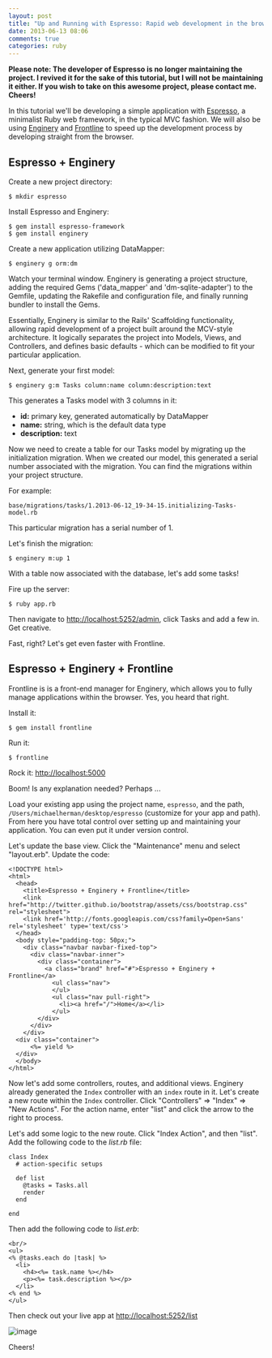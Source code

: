 ```yaml
---
layout: post
title: "Up and Running with Espresso: Rapid web development in the browser"
date: 2013-06-13 08:06
comments: true
categories: ruby
---
```


**Please note: The developer of Espresso is no longer maintaining the project. I revived it for the sake of this tutorial, but I will not be maintaining it either. If you wish to take on this awesome project, please contact me. Cheers!**


In this tutorial we'll be developing a simple application with [Espresso](https://github.com/mjhea0/espresso), a minimalist Ruby web framework, in the typical MVC fashion. We will also be using [Enginery](https://rubygems.org/gems/e) and [Frontline](https://rubygems.org/gems/frontline) to speed up the development process by developing straight from the browser.

## Espresso + Enginery

Create a new project directory:

    $ mkdir espresso

Install Espresso and Enginery:

	$ gem install espresso-framework
	$ gem install enginery

Create a new application utilizing DataMapper:

	$ enginery g orm:dm

Watch your terminal window. Enginery is generating a project structure, adding the required Gems ('data_mapper' and 'dm-sqlite-adapter') to the Gemfile, updating the Rakefile and configuration file, and finally running bundler to install the Gems.

Essentially, Enginery is similar to the Rails' Scaffolding functionality, allowing rapid development of a project built around the MCV-style architecture. It logically separates the project into Models, Views, and Controllers, and defines basic defaults - which can be modified to fit your particular application.

Next, generate your first model:

	$ enginery g:m Tasks column:name column:description:text

This generates a Tasks model with 3 columns in it:

- **id:** primary key, generated automatically by DataMapper
- **name:** string, which is the default data type
- **description:**  text

Now we need to create a table for our Tasks model by migrating up the initialization migration. When we created our model, this generated a serial number associated with the migration. You can find the migrations within your project structure. 

For example:

    base/migrations/tasks/1.2013-06-12_19-34-15.initializing-Tasks-model.rb

This particular migration has a serial number of 1. 

Let's finish the migration:

	$ enginery m:up 1

With a table now associated with the database, let's add some tasks!

Fire up the server:

	$ ruby app.rb

Then navigate to [http://localhost:5252/admin](http://localhost:5252/admin), click Tasks and add a few in. Get creative. 

Fast, right? Let's get even faster with Frontline.

## Espresso + Enginery + Frontline

Frontline is is a front-end manager for Enginery, which allows you to fully manage applications within the browser. Yes, you heard that right.

Install it:

	$ gem install frontline

Run it:

	$ frontline
    
Rock it: [http://localhost:5000](http://localhost:5000)

Boom! Is any explanation needed? Perhaps ...

Load your existing app using the project name, `espresso`, and the path, `/Users/michaelherman/desktop/espresso` (customize for your app and path). From here you have total control over setting up and maintaining your application. You can even put it under version control. 

Let's update the base view. Click the "Maintenance" menu and select "layout.erb". Update the code:

    <!DOCTYPE html>
    <html>
      <head>
        <title>Espresso + Enginery + Frontline</title>
        <link href="http://twitter.github.io/bootstrap/assets/css/bootstrap.css" rel="stylesheet">
        <link href='http://fonts.googleapis.com/css?family=Open+Sans' rel='stylesheet' type='text/css'>
      </head>
      <body style="padding-top: 50px;">
        <div class="navbar navbar-fixed-top">
          <div class="navbar-inner">
            <div class="container">
              <a class="brand" href="#">Espresso + Enginery + Frontline</a>
                <ul class="nav">
                </ul>
                <ul class="nav pull-right">
                  <li><a href="/">Home</a></li>
                </ul>
            </div>
          </div>
        </div>
      <div class="container">
          <%= yield %>
      </div>
      </body>
    </html>

Now let's add some controllers, routes, and additional views. Enginery already generated the `Index` controller with an `index` route in it. Let's create a new route within the `Index` controller. Click "Controllers" => "Index" => "New Actions". For the action name, enter "list" and click the arrow to the right to process.

Let's add some logic to the new route. Click "Index Action", and then "list". Add the following code to the *list.rb* file:

    class Index
      # action-specific setups

      def list
  	    @tasks = Tasks.all
        render
      end
      
    end

Then add the following code to *list.erb*:
    
    <br/>
    <ul>
    <% @tasks.each do |task| %>
      <li>
	    <h4><%= task.name %></h4>
	    <p><%= task.description %></p>
      </li>
    <% end %>
    </ul>

Then check out your live app at [http://localhost:5252/list](http://localhost:5252/list) 

![image](http://content.screencast.com/users/Mike_Extentech/folders/Jing/media/45d09f61-b994-4ee4-a8ac-6034723747ff/00000164.png)

Cheers!





